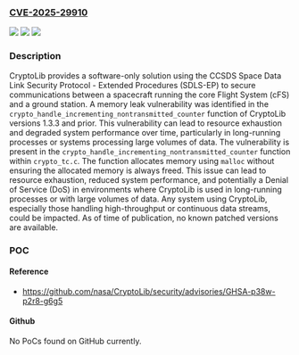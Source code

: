 ### [CVE-2025-29910](https://cve.mitre.org/cgi-bin/cvename.cgi?name=CVE-2025-29910)
![](https://img.shields.io/static/v1?label=Product&message=CryptoLib&color=blue)
![](https://img.shields.io/static/v1?label=Version&message=%3D%20%3C%3D%201.3.3%20&color=brighgreen)
![](https://img.shields.io/static/v1?label=Vulnerability&message=CWE-401%3A%20Missing%20Release%20of%20Memory%20after%20Effective%20Lifetime&color=brighgreen)

### Description

CryptoLib provides a software-only solution using the CCSDS Space Data Link Security Protocol - Extended Procedures (SDLS-EP) to secure communications between a spacecraft running the core Flight System (cFS) and a ground station. A memory leak vulnerability was identified in the `crypto_handle_incrementing_nontransmitted_counter` function of CryptoLib versions 1.3.3 and prior. This vulnerability can lead to resource exhaustion and degraded system performance over time, particularly in long-running processes or systems processing large volumes of data. The vulnerability is present in the `crypto_handle_incrementing_nontransmitted_counter` function within `crypto_tc.c`. The function allocates memory using `malloc` without ensuring the allocated memory is always freed. This issue can lead to resource exhaustion, reduced system performance, and potentially a Denial of Service (DoS) in environments where CryptoLib is used in long-running processes or with large volumes of data. Any system using CryptoLib, especially those handling high-throughput or continuous data streams, could be impacted. As of time of publication, no known patched versions are available.

### POC

#### Reference
- https://github.com/nasa/CryptoLib/security/advisories/GHSA-p38w-p2r8-g6g5

#### Github
No PoCs found on GitHub currently.

